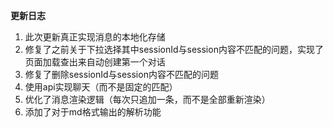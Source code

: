 **更新日志**

1. 此次更新真正实现消息的本地化存储
2. 修复了之前关于下拉选择其中sessionId与session内容不匹配的问题，实现了页面加载查出来自动创建第一个对话
3. 修复了删除sessionId与session内容不匹配的问题
4. 使用api实现聊天（而不是固定的匹配）
5. 优化了消息渲染逻辑（每次只追加一条，而不是全部重新渲染）
6. 添加了对于md格式输出的解析功能
